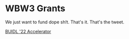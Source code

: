 # WBW3 Grants
We just want to fund dope sh!t. That's it. That's the tweet.

[BUIDL '22 Accelerator](https://github.com/womenbuildweb3/grants/blob/main/buidl-22/process.md)
